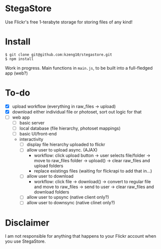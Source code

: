 # StegaStore
Use Flickr's free 1-terabyte storage for storing files of any kind!

# Install
```
$ git clone git@github.com:kzeng10/stegastore.git
$ npm install
```
Work in progress. Main functions in `main.js`, to be built into a full-fledged app (web?)

# To-do
- [x] upload workflow (everything in raw_files -> upload)
- [x] download either individual file or photoset, sort out logic for that
- [ ] web app
  - [ ] basic server
  - [ ] local database (file hierarchy, photoset mappings)
  - [ ] basic UI/front-end
  - interactivity
    - [ ] display file hierarchy uploaded to flickr
    - [ ] allow user to upload async. (AJAX)
        - workflow: click upload button -> user selects file/folder -> move to raw_files folder -> upload() -> clear raw_files and upload folders
        - replace existings files (waiting for flickrapi to add that in...)
    - [ ] allow user to download
        - workflow: click file -> download() -> convert to regular file and move to raw_files -> send to user -> clear raw_files and download folders
    - [ ] allow user to upsync (native client only?)
    - [ ] allow user to downsync (native clinet only?)

# Disclaimer
I am not responsible for anything that happens to your Flickr account when you use StegaStore.

